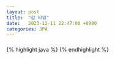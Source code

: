 ```yaml
---
layout: post
title:  "값 타입"
date:   2023-12-11 22:47:00 +0900
categories: JPA
---
```


### 

{% highlight java %}
{% endhighlight %}